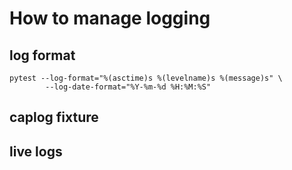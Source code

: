 # How to manage logging

## log format
```shell
pytest --log-format="%(asctime)s %(levelname)s %(message)s" \
        --log-date-format="%Y-%m-%d %H:%M:%S"
```

## caplog fixture

## live logs